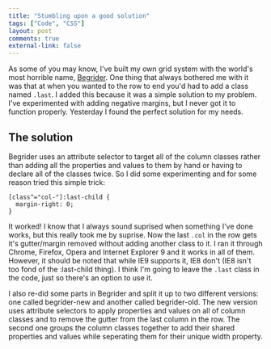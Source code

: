```yaml
---
title: "Stumbling upon a good solution"
tags: ["Code", "CSS"]
layout: post
comments: true
external-link: false
---
```

As some of you may know, I've built my own grid system with the world's most horrible name, [Begrider](/projects/begrider/ "Begrider is a simple, twelve column 1140px fluid grid system"). One thing that always bothered me with it was that at when you wanted to the row to end you'd had to add a class named `.last`.  I added this because it was a simple solution to my problem. I've experimented with adding negative margins, but I never got it to function properly. Yesterday I found the perfect solution for my needs. 

## The solution

Begrider uses an attribute selector to target all of the column classes rather than adding all the properties and values to them by hand or having to declare all of the classes twice. So I did some experimenting and for some reason tried this simple trick:

    [class^="col-"]:last-child {
      margin-right: 0;
    }

It worked! I know that I always sound suprised when something I've done works, but this really took me by suprise. Now the last `.col` in the row gets it's gutter/margin removed without adding another class to it. I ran it through Chrome, Firefox, Opera and Internet Explorer 9 and it works in all of them. However, it should be noted that while IE9 supports it, IE8 don't (IE8 isn't too fond of the :last-child thing). I think I'm going to leave the `.last` class in the code, just so there's an option to use it. 

I also re-did some parts in Begrider and split it up to two different versions: one called begrider-new and another called begrider-old. The new version uses attribute selectors to apply properties and values on all of column classes and to remove the gutter from the last column in the row. The second one groups the column classes together to add their shared properties and values while seperating them for their unique width property.

